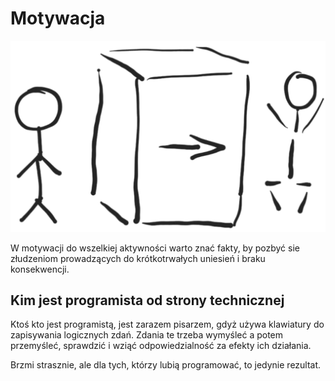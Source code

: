 # Motywacja

![wejście-wyjście](img/we-wy.png)

W motywacji do wszelkiej aktywności warto znać fakty, by pozbyć sie złudzeniom prowadzących do krótkotrwałych uniesień i braku konsekwencji.

## Kim jest programista od strony technicznej
Ktoś kto jest programistą, jest zarazem pisarzem, gdyż używa klawiatury do zapisywania logicznych zdań.
Zdania te trzeba wymyśleć a potem przemyśleć, sprawdzić i wziąć odpowiedzialność za efekty ich działania.

Brzmi strasznie, ale dla tych, którzy lubią programować, to jedynie rezultat.



  


